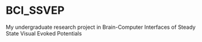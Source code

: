 # BCI_SSVEP
My undergraduate research project in Brain-Computer Interfaces of Steady State Visual Evoked Potentials
